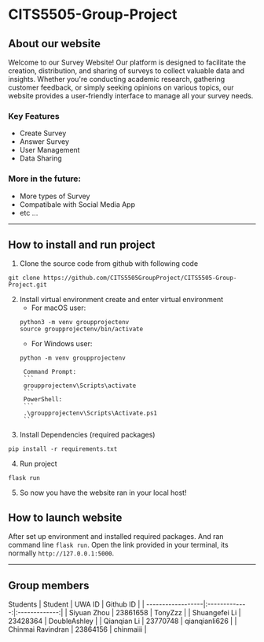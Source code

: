 # CITS5505-Group-Project

## About our website
Welcome to our Survey Website! Our platform is designed to facilitate the creation, distribution, and sharing of surveys to collect valuable data and insights. Whether you're conducting academic research, gathering customer feedback, or simply seeking opinions on various topics, our website provides a user-friendly interface to manage all your survey needs.

### Key Features
* Create Survey
* Answer Survey
* User Management
* Data Sharing

### More in the future:
* More types of Survey
* Compatibale with Social Media App
* etc ...
-----

## How to install and run project

1. Clone the source code from github with following code
```
git clone https://github.com/CITS5505GroupProject/CITS5505-Group-Project.git
```

2. Install virtual environment
create and enter virtual environment
    - For macOS user:
    ```
    python3 -m venv groupprojectenv
    source groupprojectenv/bin/activate
    ```
    - For Windows user:
    ```
    python -m venv groupprojectenv
    ```
        Command Prompt:
        ```
        groupprojectenv\Scripts\activate
        ```
        PowerShell:
        ```
        .\groupprojectenv\Scripts\Activate.ps1
        ```

3. Install Dependencies (required packages)
```
pip install -r requirements.txt
```

4. Run project
```
flask run
```

5. So now you have the website ran in your local host!

## How to launch website
After set up environment and installed required packages. And ran command line `flask run`. Open the link provided in your terminal, its normally `http://127.0.0.1:5000`.

-----

## Group members
Students 
| Student           | UWA ID        | Github ID     |
| ------------------|:-------------:|:-------------:|
| Siyuan Zhou       | 23861658      | TonyZzz       |
| Shuangefei Li     | 23428364      | DoubleAshley  |
| Qianqian Li       | 23770748      | qianqianli626 |
| Chinmai Ravindran | 23864156      | chinmaiii     |